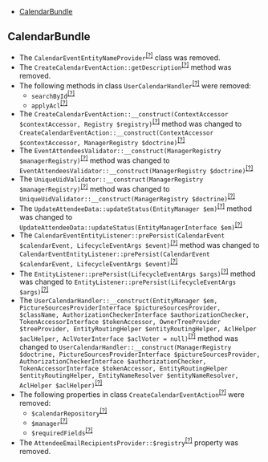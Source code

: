 - [CalendarBundle](#calendarbundle)

CalendarBundle
--------------
* The `CalendarEventEntityNameProvider`<sup>[[?]](https://github.com/oroinc/OroCalendarBundle/tree/5.0.0/Provider/CalendarEventEntityNameProvider.php#L11 "Oro\Bundle\CalendarBundle\Provider\CalendarEventEntityNameProvider")</sup> class was removed.
* The `CreateCalendarEventAction::getDescription`<sup>[[?]](https://github.com/oroinc/OroCalendarBundle/tree/5.0.0/Workflow/Action/CreateCalendarEventAction.php#L240 "Oro\Bundle\CalendarBundle\Workflow\Action\CreateCalendarEventAction::getDescription")</sup> method was removed.
* The following methods in class `UserCalendarHandler`<sup>[[?]](https://github.com/oroinc/OroCalendarBundle/tree/5.0.0/Autocomplete/UserCalendarHandler.php#L67 "Oro\Bundle\CalendarBundle\Autocomplete\UserCalendarHandler")</sup> were removed:
   - `searchById`<sup>[[?]](https://github.com/oroinc/OroCalendarBundle/tree/5.0.0/Autocomplete/UserCalendarHandler.php#L67 "Oro\Bundle\CalendarBundle\Autocomplete\UserCalendarHandler::searchById")</sup>
   - `applyAcl`<sup>[[?]](https://github.com/oroinc/OroCalendarBundle/tree/5.0.0/Autocomplete/UserCalendarHandler.php#L86 "Oro\Bundle\CalendarBundle\Autocomplete\UserCalendarHandler::applyAcl")</sup>
* The `CreateCalendarEventAction::__construct(ContextAccessor $contextAccessor, Registry $registry)`<sup>[[?]](https://github.com/oroinc/OroCalendarBundle/tree/5.0.0/Workflow/Action/CreateCalendarEventAction.php#L76 "Oro\Bundle\CalendarBundle\Workflow\Action\CreateCalendarEventAction")</sup> method was changed to `CreateCalendarEventAction::__construct(ContextAccessor $contextAccessor, ManagerRegistry $doctrine)`<sup>[[?]](https://github.com/oroinc/OroCalendarBundle/tree/5.1.0-rc.1/Workflow/Action/CreateCalendarEventAction.php#L54 "Oro\Bundle\CalendarBundle\Workflow\Action\CreateCalendarEventAction")</sup>
* The `EventAttendeesValidator::__construct(ManagerRegistry $managerRegistry)`<sup>[[?]](https://github.com/oroinc/OroCalendarBundle/tree/5.0.0/Validator/Constraints/EventAttendeesValidator.php#L20 "Oro\Bundle\CalendarBundle\Validator\Constraints\EventAttendeesValidator")</sup> method was changed to `EventAttendeesValidator::__construct(ManagerRegistry $doctrine)`<sup>[[?]](https://github.com/oroinc/OroCalendarBundle/tree/5.1.0-rc.1/Validator/Constraints/EventAttendeesValidator.php#L19 "Oro\Bundle\CalendarBundle\Validator\Constraints\EventAttendeesValidator")</sup>
* The `UniqueUidValidator::__construct(ManagerRegistry $managerRegistry)`<sup>[[?]](https://github.com/oroinc/OroCalendarBundle/tree/5.0.0/Validator/Constraints/UniqueUidValidator.php#L25 "Oro\Bundle\CalendarBundle\Validator\Constraints\UniqueUidValidator")</sup> method was changed to `UniqueUidValidator::__construct(ManagerRegistry $doctrine)`<sup>[[?]](https://github.com/oroinc/OroCalendarBundle/tree/5.1.0-rc.1/Validator/Constraints/UniqueUidValidator.php#L21 "Oro\Bundle\CalendarBundle\Validator\Constraints\UniqueUidValidator")</sup>
* The `UpdateAttendeeData::updateStatus(EntityManager $em)`<sup>[[?]](https://github.com/oroinc/OroCalendarBundle/tree/5.0.0/Migrations/Data/ORM/UpdateAttendeeData.php#L29 "Oro\Bundle\CalendarBundle\Migrations\Data\ORM\UpdateAttendeeData")</sup> method was changed to `UpdateAttendeeData::updateStatus(EntityManagerInterface $em)`<sup>[[?]](https://github.com/oroinc/OroCalendarBundle/tree/5.1.0-rc.1/Migrations/Data/ORM/UpdateAttendeeData.php#L32 "Oro\Bundle\CalendarBundle\Migrations\Data\ORM\UpdateAttendeeData")</sup>
* The `CalendarEventEntityListener::prePersist(CalendarEvent $calendarEvent, LifecycleEventArgs $event)`<sup>[[?]](https://github.com/oroinc/OroCalendarBundle/tree/5.0.0/EventListener/CalendarEventEntityListener.php#L15 "Oro\Bundle\CalendarBundle\EventListener\CalendarEventEntityListener")</sup> method was changed to `CalendarEventEntityListener::prePersist(CalendarEvent $calendarEvent, LifecycleEventArgs $event)`<sup>[[?]](https://github.com/oroinc/OroCalendarBundle/tree/5.1.0-rc.1/EventListener/CalendarEventEntityListener.php#L21 "Oro\Bundle\CalendarBundle\EventListener\CalendarEventEntityListener")</sup>
* The `EntityListener::prePersist(LifecycleEventArgs $args)`<sup>[[?]](https://github.com/oroinc/OroCalendarBundle/tree/5.0.0/EventListener/EntityListener.php#L52 "Oro\Bundle\CalendarBundle\EventListener\EntityListener")</sup> method was changed to `EntityListener::prePersist(LifecycleEventArgs $args)`<sup>[[?]](https://github.com/oroinc/OroCalendarBundle/tree/5.1.0-rc.1/EventListener/EntityListener.php#L52 "Oro\Bundle\CalendarBundle\EventListener\EntityListener")</sup>
* The `UserCalendarHandler::__construct(EntityManager $em, PictureSourcesProviderInterface $pictureSourcesProvider, $className, AuthorizationCheckerInterface $authorizationChecker, TokenAccessorInterface $tokenAccessor, OwnerTreeProvider $treeProvider, EntityRoutingHelper $entityRoutingHelper, AclHelper $aclHelper, AclVoterInterface $aclVoter = null)`<sup>[[?]](https://github.com/oroinc/OroCalendarBundle/tree/5.0.0/Autocomplete/UserCalendarHandler.php#L37 "Oro\Bundle\CalendarBundle\Autocomplete\UserCalendarHandler")</sup> method was changed to `UserCalendarHandler::__construct(ManagerRegistry $doctrine, PictureSourcesProviderInterface $pictureSourcesProvider, AuthorizationCheckerInterface $authorizationChecker, TokenAccessorInterface $tokenAccessor, EntityRoutingHelper $entityRoutingHelper, EntityNameResolver $entityNameResolver, AclHelper $aclHelper)`<sup>[[?]](https://github.com/oroinc/OroCalendarBundle/tree/5.1.0-rc.1/Autocomplete/UserCalendarHandler.php#L33 "Oro\Bundle\CalendarBundle\Autocomplete\UserCalendarHandler")</sup>
* The following properties in class `CreateCalendarEventAction`<sup>[[?]](https://github.com/oroinc/OroCalendarBundle/tree/5.0.0/Workflow/Action/CreateCalendarEventAction.php#L60 "Oro\Bundle\CalendarBundle\Workflow\Action\CreateCalendarEventAction")</sup> were removed:
   - `$calendarRepository`<sup>[[?]](https://github.com/oroinc/OroCalendarBundle/tree/5.0.0/Workflow/Action/CreateCalendarEventAction.php#L60 "Oro\Bundle\CalendarBundle\Workflow\Action\CreateCalendarEventAction::$calendarRepository")</sup>
   - `$manager`<sup>[[?]](https://github.com/oroinc/OroCalendarBundle/tree/5.0.0/Workflow/Action/CreateCalendarEventAction.php#L65 "Oro\Bundle\CalendarBundle\Workflow\Action\CreateCalendarEventAction::$manager")</sup>
   - `$requiredFields`<sup>[[?]](https://github.com/oroinc/OroCalendarBundle/tree/5.0.0/Workflow/Action/CreateCalendarEventAction.php#L70 "Oro\Bundle\CalendarBundle\Workflow\Action\CreateCalendarEventAction::$requiredFields")</sup>
* The `AttendeeEmailRecipientsProvider::$registry`<sup>[[?]](https://github.com/oroinc/OroCalendarBundle/tree/5.0.0/Provider/AttendeeEmailRecipientsProvider.php#L17 "Oro\Bundle\CalendarBundle\Provider\AttendeeEmailRecipientsProvider::$registry")</sup> property was removed.

